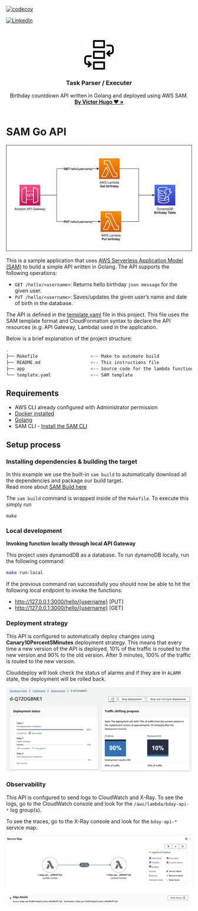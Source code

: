 [![codecov](https://codecov.io/github/victoraldir/sam-go-api/graph/badge.svg?token=5HRL3HC8Z4)](https://codecov.io/github/victoraldir/sam-go-api)

[![LinkedIn][linkedin-shield]][linkedin-url]

<!-- PROJECT LOGO -->
<br />
<p align="center">
  <a href="#">
    <img src="assets/workflow_icon.png" alt="Logo" width="80" height="80">
  </a>

<h3 align="center">Task Parser / Executer</h3>

  <p align="center">
    Birthday countdown API written in Golang and deployed using AWS SAM.
    <br />
    <a href="https://linktr.ee/victoraldir"><strong>By Victor Hugo ❤️ »</strong></a>
    <br />
    <br />
  </p>
</p>

# SAM Go API

<p align="center">
  <img src="assets/diagram.png" alt="Architecture diagram"/>
</p>

This is a sample application that uses [AWS Serverless Application Model (SAM)](https://aws.amazon.com/serverless/sam/) to build a simple API written in Golang. The API supports the following operations:

* `GET /hello/<username>`: Returns hello birthday `json message` for the given user.
* `PUT /hello/<username>`: Saves/updates the given user’s name and date of birth in the database.

The API is defined in the [template.yaml](template.yaml) file in this project. This file uses the SAM template format and CloudFormation syntax to declare the API resources (e.g. API Gateway, Lambda) used in the application.


Below is a brief explanation of the project structure:

```bash
.
├── Makefile                    <-- Make to automate build
├── README.md                   <-- This instructions file
├── app                         <-- Source code for the lambda functions
└── template.yaml               <-- SAM template
```

## Requirements

* AWS CLI already configured with Administrator permission
* [Docker installed](https://www.docker.com/community-edition)
* [Golang](https://golang.org)
* SAM CLI - [Install the SAM CLI](https://docs.aws.amazon.com/serverless-application-model/latest/developerguide/serverless-sam-cli-install.html)

## Setup process

### Installing dependencies & building the target 

In this example we use the built-in `sam build` to automatically download all the dependencies and package our build target.   
Read more about [SAM Build here](https://docs.aws.amazon.com/serverless-application-model/latest/developerguide/sam-cli-command-reference-sam-build.html) 

The `sam build` command is wrapped inside of the `Makefile`. To execute this simply run
 
```shell
make
```

### Local development

**Invoking function locally through local API Gateway**

This project uses dynamodDB as a database. To run dynamoDB locally, run the following command:

```bash
make run-local
```

If the previous command ran successfully you should now be able to hit the following local endpoint to invoke the functions:

* http://127.0.0.1:3000/hello/{username} [PUT]  
* http://127.0.0.1:3000/hello/{username} [GET]

### Deployment strategy

This API is configured to automatically deploy changes using **Canary10Percent5Minutes** deployment strategy. This means that every time a new version of the API is deployed, 10% of the traffic is routed to the new version and 90% to the old version. After 5 minutes, 100% of the traffic is routed to the new version.

Clouddeploy will look check the status of alarms and if they are in `ALARM` state, the deployment will be rolled back.

<p align="center">
  <img src="assets/canary.png" alt="Architecture diagram"/>
</p>


### Observability

This API is configured to send logs to CloudWatch and X-Ray. To see the logs, go to the CloudWatch console and look for the `/aws/lambda/bday-api-*` log group(s).

To see the traces, go to the X-Ray console and look for the `bday-api-*` service map.

<p align="center">
  <img src="assets/servicemap.png" alt="Architecture diagram"/>
</p>

[linkedin-shield]: https://img.shields.io/badge/-LinkedIn-black.svg?style=for-the-badge&logo=linkedin&colorB=555
[linkedin-url]: https://linkedin.com/in/victoraldir
[dot]: assets/dot-on.png